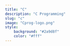 ```yaml
---
title: "C"
description: "C Programming"
slug: "c"
image: "Cprog-logo.png"
style:
    background: "#2a9d8f"
    color: "#fff"
---
```

